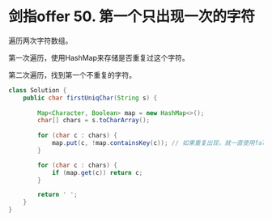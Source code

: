 # 剑指offer 50. 第一个只出现一次的字符

遍历两次字符数组。

第一次遍历，使用HashMap来存储是否重复过这个字符。

第二次遍历，找到第一个不重复的字符。

```java
class Solution {
    public char firstUniqChar(String s) {
        
        Map<Character, Boolean> map = new HashMap<>();
        char[] chars = s.toCharArray();
        
        for (char c : chars) {
            map.put(c, !map.containsKey(c)); // 如果重复出现，就一直使用false覆盖
        }

        for (char c : chars) {
            if (map.get(c)) return c;
        }

        return ' ';
    }
}
```

